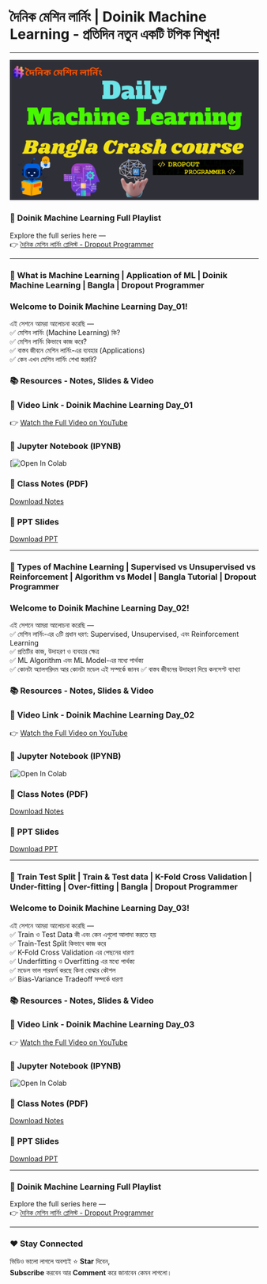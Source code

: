 # দৈনিক মেশিন লার্নিং | Doinik Machine Learning - প্রতিদিন নতুন একটি টপিক শিখুন!

---

<p align="center">
  <img src="https://github.com/mdmahamudmredha/Doinik-Machine-Learning/blob/main/ML%20Playlist.png" width="1000"/>
</p>

### 🔗 **Doinik Machine Learning Full Playlist**
Explore the full series here —  
👉 [দৈনিক মেশিন লার্নিং প্লেলিস্ট - Dropout Programmer](https://www.youtube.com/playlist?list=PLGvQDTPXnnfrfyBvSemI5sC8WVW0yfvw0)

---

### 🤖 What is Machine Learning | Application of ML | Doinik Machine Learning | Bangla | Dropout Programmer

### Welcome to **Doinik Machine Learning Day_01**!  
এই সেশনে আমরা আলোচনা করেছি —  
✅ মেশিন লার্নিং (Machine Learning) কি?  
✅ মেশিন লার্নিং কিভাবে কাজ করে?   
✅ বাস্তব জীবনে মেশিন লার্নিং-এর ব্যবহার (Applications)  
✅ কেন এখন মেশিন লার্নিং শেখা জরুরি?


### 📚 Resources - Notes, Slides & Video

### 🎥 **Video Link - Doinik Machine Learning Day_01**
👉 [Watch the Full Video on YouTube](https://youtu.be/bAvZpivAqaE)

### 📓 **Jupyter Notebook (IPYNB)**
[![Open In Colab]()

### 📝 **Class Notes (PDF)**
[Download Notes](https://github.com/mdmahamudmredha/Doinik-Machine-Learning/blob/main/Day%20-%2001/image.png)

### 📑 **PPT Slides**
[Download PPT](https://github.com/mdmahamudmredha/Doinik-Machine-Learning/blob/main/Day%20-%2001/image.png)

---

### 🤖 Types of Machine Learning | Supervised vs Unsupervised vs Reinforcement | Algorithm vs Model | Bangla Tutorial | Dropout Programmer

### Welcome to **Doinik Machine Learning Day_02**!  
এই সেশনে আমরা আলোচনা করেছি —  
✅ মেশিন লার্নিং-এর ৩টি প্রধান ধরণ: Supervised, Unsupervised, এবং Reinforcement Learning  
✅ প্রতিটির কাজ, উদাহরণ ও ব্যবহার ক্ষেত্র  
✅ ML Algorithm এবং ML Model-এর মধ্যে পার্থক্য  
✅ কোনটা অ্যালগরিদম আর কোনটা মডেল এই সম্পর্কে জানব
✅ বাস্তব জীবনের উদাহরণ দিয়ে কনসেপ্ট ব্যাখ্যা


### 📚 Resources - Notes, Slides & Video

### 🎥 **Video Link - Doinik Machine Learning Day_02**
👉 [Watch the Full Video on YouTube](https://www.youtube.com/watch?v=P6AcxYgzEHI)

### 📓 **Jupyter Notebook (IPYNB)**
[![Open In Colab]()

### 📝 **Class Notes (PDF)**
[Download Notes](https://github.com/mdmahamudmredha/Doinik-Machine-Learning/blob/main/Day%20-%2003/class_notes.pdf)

### 📑 **PPT Slides**
[Download PPT](https://github.com/mdmahamudmredha/Doinik-Machine-Learning/blob/main/Day%20-%2002/Types%20of%20ML%20(1).pptx)

---

### 🤖 Train Test Split | Train & Test data | K-Fold Cross Validation | Under-fitting | Over-fitting | Bangla | Dropout Programmer

### Welcome to **Doinik Machine Learning Day_03**!  
এই সেশনে আমরা আলোচনা করেছি —  
✅ Train ও Test Data কী এবং কেন এগুলো আলাদা করতে হয়  
✅ Train-Test Split কিভাবে কাজ করে  
✅ K-Fold Cross Validation এর পেছনের ধারণা  
✅ Underfitting ও Overfitting এর মধ্যে পার্থক্য  
✅ মডেল ভাল পারফর্ম করছে কিনা বোঝার কৌশল  
✅ Bias-Variance Tradeoff সম্পর্কে ধারণা


### 📚 Resources - Notes, Slides & Video

### 🎥 **Video Link - Doinik Machine Learning Day_03**
👉 [Watch the Full Video on YouTube](https://youtu.be/QqbYcXZahmM)

### 📓 **Jupyter Notebook (IPYNB)**
[![Open In Colab](https://github.com/mdmahamudmredha/Doinik-Machine-Learning/blob/main/Day%20-%2003/train_test_split.ipynb)

### 📝 **Class Notes (PDF)**
[Download Notes]()

### 📑 **PPT Slides**
[Download PPT](https://github.com/mdmahamudmredha/Doinik-Machine-Learning/blob/main/Day%20-%2003/Split%20Dataset.pptx)

---

### 🔗 **Doinik Machine Learning Full Playlist**
Explore the full series here —  
👉 [দৈনিক মেশিন লার্নিং প্লেলিস্ট - Dropout Programmer](https://www.youtube.com/playlist?list=PLGvQDTPXnnfrfyBvSemI5sC8WVW0yfvw0)

---

### ❤️ Stay Connected
ভিডিও ভালো লাগলে অবশ্যই ⭐ **Star** দিবেন,  
**Subscribe** করবেন আর **Comment** করে জানাবেন কেমন লাগলো।
